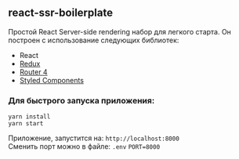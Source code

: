 ## react-ssr-boilerplate

Простой React Server-side rendering набор для легкого старта. Он построен с использование следующих библиотек:

* React
* [Redux](https://github.com/reduxjs/react-redux)
* [Router 4](https://reacttraining.com/react-router/core/guides/philosophy)
* [Styled Components](https://www.styled-components.com/)

### Для быстрого запуска приложения:  
```yarn install```  
```yarn start```

Приложение, запустится на:  ```http://localhost:8000```  
Сменить порт можно в файле: ```.env``` ```PORT=8000```

